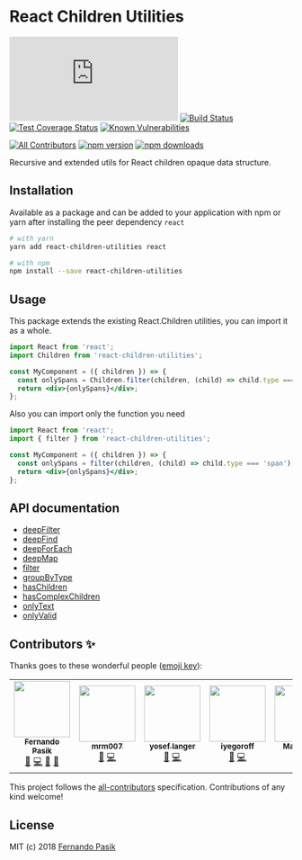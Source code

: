 # React Children Utilities

[![Gzip Bundle Size][badge-size]][url-size] [![Build Status][badge-ci]][url-ci] [![Test Coverage Status][badge-cov]][url-cov] [![Known Vulnerabilities][badge-sec]][url-sec]

[![All Contributors][badge-contributors]](#contributors-) [![npm version][badge-version]][url-version] [![npm downloads][badge-downloads]][url-downloads]

[badge-ci]: https://circleci.com/gh/fernandopasik/react-children-utilities.svg?style=svg
[badge-contributors]: https://img.shields.io/badge/all_contributors-7-orange.svg?style=flat-square
[badge-cov]: https://codecov.io/gh/fernandopasik/react-children-utilities/branch/master/graph/badge.svg
[badge-downloads]: https://img.shields.io/npm/dm/react-children-utilities.svg
[badge-sec]: https://snyk.io/test/github/fernandopasik/react-children-utilities/badge.svg?targetFile=package.json
[badge-size]: http://img.badgesize.io/https://unpkg.com/react-children-utilities/react-children-utilities.min.js?compression=gzip
[badge-version]: https://img.shields.io/npm/v/react-children-utilities.svg?logo=npm
[url-ci]: https://circleci.com/gh/fernandopasik/react-children-utilities 'Build Status'
[url-cov]: https://codecov.io/gh/fernandopasik/react-children-utilities 'Test Coverage Status'
[url-downloads]: https://www.npmjs.com/package/react-children-utilities 'npm downloads'
[url-sec]: https://snyk.io/test/github/fernandopasik/react-children-utilities?targetFile=package.json 'Known Vulnerabilities'
[url-size]: https://unpkg.com/react-children-utilities/react-children-utilities.min.js 'Gzip Bundle Size'
[url-version]: https://www.npmjs.com/package/react-children-utilities 'npm version'

Recursive and extended utils for React children opaque data structure.

## Installation

Available as a package and can be added to your application with npm or yarn after installing the peer dependency `react`

```sh
# with yarn
yarn add react-children-utilities react

# with npm
npm install --save react-children-utilities
```

## Usage

This package extends the existing React.Children utilities, you can import it as a whole.

```jsx
import React from 'react';
import Children from 'react-children-utilities';

const MyComponent = ({ children }) => {
  const onlySpans = Children.filter(children, (child) => child.type === 'span');
  return <div>{onlySpans}</div>;
};
```

Also you can import only the function you need

```jsx
import React from 'react';
import { filter } from 'react-children-utilities';

const MyComponent = ({ children }) => {
  const onlySpans = filter(children, (child) => child.type === 'span');
  return <div>{onlySpans}</div>;
};
```

## API documentation

- [deepFilter](/docs/deep-filter.md)
- [deepFind](/docs/deep-find.md)
- [deepForEach](/docs/deep-foreach.md)
- [deepMap](/docs/deep-map.md)
- [filter](/docs/filter.md)
- [groupByType](/docs/group-by-type.md)
- [hasChildren](/docs/has-children.md)
- [hasComplexChildren](/docs/has-complex-children.md)
- [onlyText](/docs/only-text.md)
- [onlyValid](/docs/only-valid.md)

## Contributors ✨

Thanks goes to these wonderful people ([emoji key](https://allcontributors.org/docs/en/emoji-key)):

<!-- ALL-CONTRIBUTORS-LIST:START - Do not remove or modify this section -->
<!-- prettier-ignore-start -->
<!-- markdownlint-disable -->
<table>
  <tr>
    <td align="center"><a href="https://fernandopasik.com"><img src="https://avatars1.githubusercontent.com/u/1301335?v=4?s=100" width="100px;" alt=""/><br /><sub><b>Fernando Pasik</b></sub></a><br /><a href="https://github.com/fernandopasik/react-children-utilities/issues?q=author%3Afernandopasik" title="Bug reports">🐛</a> <a href="https://github.com/fernandopasik/react-children-utilities/commits?author=fernandopasik" title="Code">💻</a> <a href="https://github.com/fernandopasik/react-children-utilities/commits?author=fernandopasik" title="Documentation">📖</a> <a href="#ideas-fernandopasik" title="Ideas, Planning, & Feedback">🤔</a></td>
    <td align="center"><a href="https://github.com/mrm007"><img src="https://avatars3.githubusercontent.com/u/3297808?v=4?s=100" width="100px;" alt=""/><br /><sub><b>mrm007</b></sub></a><br /><a href="https://github.com/fernandopasik/react-children-utilities/issues?q=author%3Amrm007" title="Bug reports">🐛</a> <a href="https://github.com/fernandopasik/react-children-utilities/commits?author=mrm007" title="Code">💻</a></td>
    <td align="center"><a href="https://github.com/vasilevich"><img src="https://avatars2.githubusercontent.com/u/1217224?v=4?s=100" width="100px;" alt=""/><br /><sub><b>yosef langer</b></sub></a><br /><a href="https://github.com/fernandopasik/react-children-utilities/issues?q=author%3Avasilevich" title="Bug reports">🐛</a> <a href="https://github.com/fernandopasik/react-children-utilities/commits?author=vasilevich" title="Code">💻</a></td>
    <td align="center"><a href="https://github.com/iyegoroff"><img src="https://avatars2.githubusercontent.com/u/4447438?v=4?s=100" width="100px;" alt=""/><br /><sub><b>iyegoroff</b></sub></a><br /><a href="https://github.com/fernandopasik/react-children-utilities/issues?q=author%3Aiyegoroff" title="Bug reports">🐛</a> <a href="https://github.com/fernandopasik/react-children-utilities/commits?author=iyegoroff" title="Code">💻</a></td>
    <td align="center"><a href="http://vydia.com"><img src="https://avatars1.githubusercontent.com/u/4197823?v=4?s=100" width="100px;" alt=""/><br /><sub><b>Mark Allen</b></sub></a><br /><a href="https://github.com/fernandopasik/react-children-utilities/issues?q=author%3ATSMMark" title="Bug reports">🐛</a> <a href="https://github.com/fernandopasik/react-children-utilities/commits?author=TSMMark" title="Code">💻</a></td>
    <td align="center"><a href="https://medium.com/@riywo"><img src="https://avatars2.githubusercontent.com/u/37822?v=4?s=100" width="100px;" alt=""/><br /><sub><b>Ryosuke IWANAGA</b></sub></a><br /><a href="https://github.com/fernandopasik/react-children-utilities/issues?q=author%3Ariywo" title="Bug reports">🐛</a> <a href="https://github.com/fernandopasik/react-children-utilities/commits?author=riywo" title="Code">💻</a></td>
    <td align="center"><a href="https://www.linkedin.com/in/dpinol/"><img src="https://avatars0.githubusercontent.com/u/1954955?v=4?s=100" width="100px;" alt=""/><br /><sub><b>Daniel Pinyol</b></sub></a><br /><a href="https://github.com/fernandopasik/react-children-utilities/issues?q=author%3Adpinol" title="Bug reports">🐛</a> <a href="https://github.com/fernandopasik/react-children-utilities/commits?author=dpinol" title="Code">💻</a></td>
    <td align="center"><a href="http://brianbartholomew.com"><img src="https://avatars0.githubusercontent.com/u/6721622?v=4?s=100" width="100px;" alt=""/><br /><sub><b>Brian Bartholomew</b></sub></a><br /><a href="https://github.com/fernandopasik/react-children-utilities/issues?q=author%3Abcbrian" title="Bug reports">🐛</a> <a href="https://github.com/fernandopasik/react-children-utilities/commits?author=bcbrian" title="Code">💻</a></td>
  </tr>
</table>

<!-- markdownlint-restore -->
<!-- prettier-ignore-end -->

<!-- ALL-CONTRIBUTORS-LIST:END -->

This project follows the [all-contributors](https://github.com/all-contributors/all-contributors) specification. Contributions of any kind welcome!

## License

MIT (c) 2018 [Fernando Pasik](https://fernandopasik.com)
